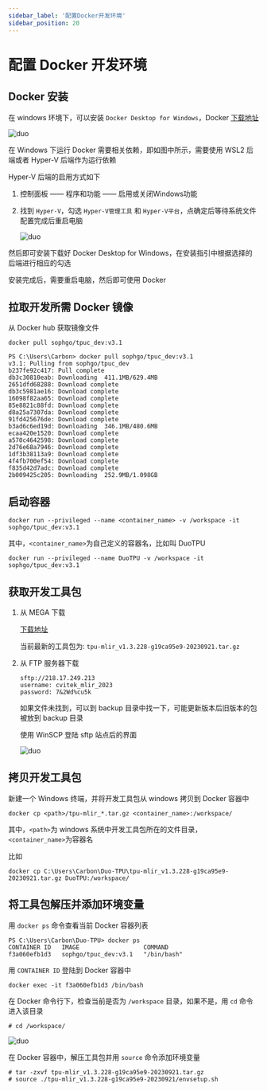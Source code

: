 ```yaml
---
sidebar_label: '配置Docker开发环境'
sidebar_position: 20
---
```


# 配置 Docker 开发环境

## Docker 安装

在 windows 环境下，可以安装 `Docker Desktop for Windows`，Docker [下载地址](https://docs.docker.com/desktop/install/windows-install/)

![duo](/docs/duo/tpu/duo-tpu-docker_01.png)

在 Windows 下运行 Docker 需要相关依赖，即如图中所示，需要使用 WSL2 后端或者 Hyper-V 后端作为运行依赖

Hyper-V 后端的启用方式如下

1. 控制面板 —— 程序和功能 —— 启用或关闭Windows功能
2. 找到 `Hyper-V`，勾选 `Hyper-V管理工具` 和 `Hyper-V平台`，点确定后等待系统文件配置完成后重启电脑

   ![duo](/docs/duo/tpu/duo-tpu-docker_02-zh.png)

然后即可安装下载好 Docker Desktop for Windows，在安装指引中根据选择的后端进行相应的勾选

安装完成后，需要重启电脑，然后即可使用 Docker

## 拉取开发所需 Docker 镜像

从 Docker hub 获取镜像文件
```
docker pull sophgo/tpuc_dev:v3.1
```

```
PS C:\Users\Carbon> docker pull sophgo/tpuc_dev:v3.1
v3.1: Pulling from sophgo/tpuc_dev
b237fe92c417: Pull complete
db3c30810eab: Downloading  411.1MB/629.4MB
2651dfd68288: Download complete
db3c5981ae16: Download complete
16098f82aa65: Download complete
85e8821c88fd: Download complete
d8a25a7307da: Download complete
91fd425676de: Download complete
b3ad6c6ed19d: Downloading  346.1MB/480.6MB
ecaa420e1520: Download complete
a570c4642598: Download complete
2d76e68a7946: Download complete
1df3b38113a9: Download complete
4f4fb700ef54: Download complete
f835d42d7adc: Download complete
2b009425c205: Downloading  252.9MB/1.098GB
```

## 启动容器

```
docker run --privileged --name <container_name> -v /workspace -it sophgo/tpuc_dev:v3.1
```
其中，`<container_name>`为自己定义的容器名，比如叫 DuoTPU
```
docker run --privileged --name DuoTPU -v /workspace -it sophgo/tpuc_dev:v3.1
```

## 获取开发工具包

1. 从 MEGA 下载

   [下载地址](https://mega.nz/folder/yZghQA4R#aZkbTwJb7Ji5LvAWIuBtag)

   当前最新的工具包为: `tpu-mlir_v1.3.228-g19ca95e9-20230921.tar.gz`

2. 从 FTP 服务器下载

   ```
   sftp://218.17.249.213
   username: cvitek_mlir_2023
   password: 7&2Wd%cu5k
   ```
   如果文件未找到，可以到 backup 目录中找一下，可能更新版本后旧版本的包被放到 backup 目录

   使用 WinSCP 登陆 sftp 站点后的界面

   ![duo](/docs/duo/tpu/duo-tpu-sftp.png)

## 拷贝开发工具包

新建一个 Windows 终端，并将开发工具包从 windows 拷贝到 Docker 容器中
```
docker cp <path>/tpu-mlir_*.tar.gz <container_name>:/workspace/
```
其中，`<path>`为 windows 系统中开发工具包所在的文件目录，`<container_name>`为容器名

比如
```
docker cp C:\Users\Carbon\Duo-TPU\tpu-mlir_v1.3.228-g19ca95e9-20230921.tar.gz DuoTPU:/workspace/
```

## 将工具包解压并添加环境变量

用 `docker ps` 命令查看当前 Docker 容器列表
```
PS C:\Users\Carbon\Duo-TPU> docker ps
CONTAINER ID   IMAGE                  COMMAND
f3a060efb1d3   sophgo/tpuc_dev:v3.1   "/bin/bash"
```

用 `CONTAINER ID` 登陆到 Docker 容器中
```
docker exec -it f3a060efb1d3 /bin/bash
```

在 Docker 命令行下，检查当前是否为 `/workspace` 目录，如果不是，用 `cd` 命令进入该目录
```
# cd /workspace/
```

![duo](/docs/duo/tpu/duo-tpu-docker_03.png)

在 Docker 容器中，解压工具包并用 `source` 命令添加环境变量
```
# tar -zxvf tpu-mlir_v1.3.228-g19ca95e9-20230921.tar.gz
# source ./tpu-mlir_v1.3.228-g19ca95e9-20230921/envsetup.sh
```
